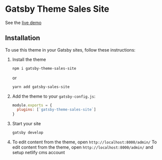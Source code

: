 # Gatsby Theme Sales Site

See the [live demo](https://gatsby-theme-portfolio.netlify.com)

## Installation

To use this theme in your Gatsby sites, follow these instructions:

1.  Install the theme
    ```sh
    npm i gatsby-theme-sales-site
    ```

    or

    ```sh
    yarn add gatsby-sales-site
    
2.  Add the theme to your `gatsby-config.js`:
    ```js
    module.exports = {
      plugins: [`gatsby-theme-sales-site`]
    }
    ```
    
3.  Start your site
    ```sh
    gatsby develop
    ```

4.  To edit content from the theme, open `http://localhost:8000/admin/` To edit content from the theme, open `http://localhost:8000/admin/` and setup netlify cms account